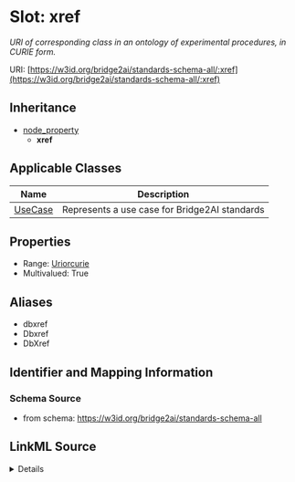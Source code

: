 # Slot: xref
_URI of corresponding class in an ontology of experimental procedures, in CURIE form._


URI: [https://w3id.org/bridge2ai/standards-schema-all/:xref](https://w3id.org/bridge2ai/standards-schema-all/:xref)




## Inheritance

* [node_property](node_property.md)
    * **xref**





## Applicable Classes

| Name | Description |
| --- | --- |
[UseCase](UseCase.md) | Represents a use case for Bridge2AI standards






## Properties

* Range: [Uriorcurie](Uriorcurie.md)
* Multivalued: True






## Aliases


* dbxref
* Dbxref
* DbXref



## Identifier and Mapping Information







### Schema Source


* from schema: https://w3id.org/bridge2ai/standards-schema-all




## LinkML Source

<details>
```yaml
name: xref
description: URI of corresponding class in an ontology of experimental procedures,
  in CURIE form.
from_schema: https://w3id.org/bridge2ai/standards-schema-all
aliases:
- dbxref
- Dbxref
- DbXref
rank: 1000
is_a: node_property
domain: NamedThing
multivalued: true
alias: xref
domain_of:
- UseCase
range: uriorcurie

```
</details>